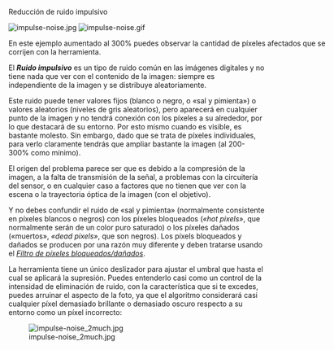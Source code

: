 <div class="pagetitle">

Reducción de ruido impulsivo

</div>
<div class="thumb tright">
<div class="thumbinner" style="width: 642px;">

![](impulse-noise.jpg "impulse-noise.jpg")
![](impulse-noise.gif "impulse-noise.gif")

<div class="thumbcaption tcap-es">

En este ejemplo aumentado al 300% puedes observar la cantidad de píxeles
afectados que se corrijen con la herramienta.

</div>
</div>
</div>

El ***Ruido impulsivo*** es un tipo de ruido común en las imágenes
digitales y no tiene nada que ver con el contenido de la imagen: siempre
es independiente de la imagen y se distribuye aleatoriamente.

Este ruido puede tener valores fijos (blanco o negro, o «sal y
pimienta») o valores aleatorios (niveles de gris aleatorios), pero
aparecerá en cualquier punto de la imagen y no tendrá conexión con los
píxeles a su alrededor, por lo que destacará de su entorno. Por esto
mismo cuando es visible, es bastante molesto. Sin embargo, dado que se
trata de píxeles individuales, para verlo claramente tendrás que ampliar
bastante la imagen (al 200-300% como mínimo).

El origen del problema parece ser que es debido a la compresión de la
imagen, a la falta de transmisión de la señal, a problemas con la
circuitería del sensor, o en cualquier caso a factores que no tienen que
ver con la escena o la trayectoria óptica de la imagen (con el
objetivo).

Y no debes confundir el ruido de «sal y pimienta» (normalmente
consistente en píxeles blancos o negros) con los píxeles bloqueados
(*«hot pixels»*, que normalmente serán de un color puro saturado) o los
píxeles dañados («muertos», *«dead pixels»*, que son negros). Los píxels
bloqueados y dañados se producen por una razón muy diferente y deben
tratarse usando el [*Filtro de píxeles
bloqueados/dañados*](Preprocessing/es#Filtro_de_píxeles_bloqueados.2Fdañados "wikilink").

La herramienta tiene un único deslizador para ajustar el umbral que
hasta el cual se aplicará la supresión. Puedes entenderlo casi como un
control de la intensidad de eliminación de ruido, con la característica
que si te excedes, puedes arruinar el aspecto de la foto, ya que el
algoritmo considerará casi cualquier píxel demasiado brillante o
demasiado oscuro respecto a su entorno como un píxel incorrecto:

<figure>
<img src="impulse-noise_2much.jpg" title="impulse-noise_2much.jpg" />
<figcaption>impulse-noise_2much.jpg</figcaption>
</figure>